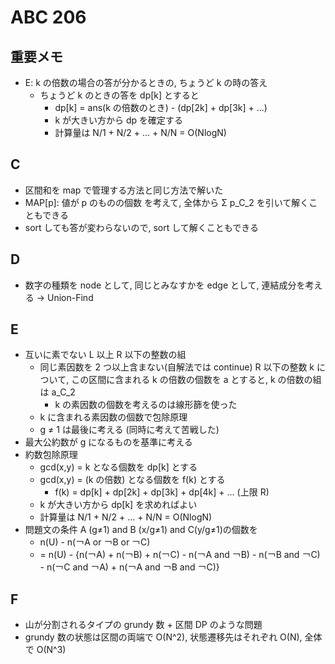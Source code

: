 # ABC 206

## 重要メモ

- E: k の倍数の場合の答が分かるときの, ちょうど k の時の答え
  - ちょうど k のときの答を dp[k] とすると
    - dp[k] = ans(k の倍数のとき) - (dp[2k] + dp[3k] + ...)
    - k が大きい方から dp を確定する
    - 計算量は N/1 + N/2 + ... + N/N = O(NlogN)

## C

- 区間和を map で管理する方法と同じ方法で解いた
- MAP[p]: 値が p のものの個数 を考えて, 全体から Σ p_C_2 を引いて解くこともできる
- sort しても答が変わらないので, sort して解くこともできる

## D

- 数字の種類を node として, 同じとみなすかを edge として, 連結成分を考える -> Union-Find

## E

- 互いに素でない L 以上 R 以下の整数の組
  - 同じ素因数を 2 つ以上含まない(自解法では continue) R 以下の整数 k について, この区間に含まれる k の倍数の個数を a とすると, k の倍数の組は a_C_2
    - k の素因数の個数を考えるのは線形篩を使った
  - k に含まれる素因数の個数で包除原理
  - g ≠ 1 は最後に考える (同時に考えて苦戦した)
- 最大公約数が g になるものを基準に考える
- 約数包除原理
  - gcd(x,y) = k となる個数を dp[k] とする
  - gcd(x,y) = (k の倍数) となる個数を f(k) とする
    - f(k) = dp[k] + dp[2k] + dp[3k] + dp[4k] + ... (上限 R)
  - k が大きい方から dp[k] を求めればよい
  - 計算量は N/1 + N/2 + ... + N/N = O(NlogN)
- 問題文の条件 A (g≠1) and B (x/g≠1) and C(y/g≠1)の個数を
  - n(U) - n(￢A or ￢B or ￢C)
  - = n(U) - {n(￢A) + n(￢B) + n(￢C) - n(￢A and ￢B) - n(￢B and ￢C) - n(￢C and ￢A) + n(￢A and ￢B and ￢C)}

## F

- 山が分割されるタイプの grundy 数 + 区間 DP のような問題
- grundy 数の状態は区間の両端で O(N^2), 状態遷移先はそれぞれ O(N), 全体で O(N^3)
